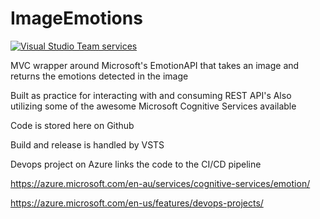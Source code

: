 # ImageEmotions
[![Visual Studio Team services](https://jesseholwelley.visualstudio.com/_apis/public/build/definitions/c43d08c4-2a15-48da-9e03-42f2ec4b9bb4/4/badge)]()

MVC wrapper around Microsoft's EmotionAPI that takes an image and returns the emotions detected in the image

Built as practice for interacting with and consuming REST API's
Also utilizing some of the awesome Microsoft Cognitive Services available

Code is stored here on Github

Build and release is handled by VSTS

Devops project on Azure links the code to the CI/CD pipeline


https://azure.microsoft.com/en-au/services/cognitive-services/emotion/

https://azure.microsoft.com/en-us/features/devops-projects/
